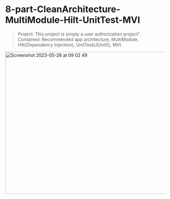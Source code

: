 # 8-part-CleanArchitecture-MultiModule-Hilt-UnitTest-MVI
> Project: This project is simply a user authorization project". Contained: Recommended app architecture, MultiModule, Hilt(Dependency Injection), UnitTest(JUnit5), MVI.

<img width="740" height = "450" alt="Screenshot 2023-05-28 at 09 02 49" src="https://github.com/DostonbekMaxmanazarov/8-part-CleanArchitecture-MultiModule-Hilt-UnitTest-MVI/assets/77477995/50ecb893-a32d-4b2f-8747-61d58eb8da6a">
